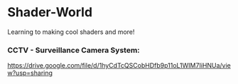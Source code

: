 # Shader-World
Learning to making cool shaders and more!

### CCTV - Surveillance Camera System:
https://drive.google.com/file/d/1hyCdTcQSCobHDfb9p11oL1WIM7IiHNUa/view?usp=sharing
